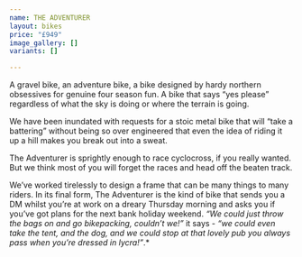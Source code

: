 ```yaml
---
name: THE ADVENTURER
layout: bikes
price: "£949"
image_gallery: []
variants: []

---
```

A gravel bike, an adventure bike, a bike designed by hardy northern obsessives for genuine four season fun. A bike that says “yes please” regardless of what the sky is doing or where the terrain is going.

We have been inundated with requests for a stoic metal bike that will “take a battering” without being so over engineered that even the idea of riding it up a hill makes you break out into a sweat.

The Adventurer is sprightly enough to race cyclocross, if you really wanted. But we think most of you will forget the races and head off the beaten track.

We’ve worked tirelessly to design a frame that can be many things to many riders. In its final form, The Adventurer is the kind of bike that sends you a DM whilst you’re at work on a dreary Thursday morning and asks you if you’ve got plans for the next bank holiday weekend. _“We could just throw the bags on and go bikepacking, couldn’t we!”_ it says - _“we could even take the tent, and the dog, and we could stop at that lovely pub you always pass when you’re dressed in lycra!”_.*